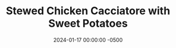 ---
layout: post
title:  "Stewed Chicken Cacciatore with Sweet Potatoes"
date:   2024-01-17 00:00:00 -0500
categories:
- Recipes
- Chicken
permalink: /recipes/cacciatore
image: /assets/Food/Chicken/Cacciatore/cacciatore-cover.jpg
ing: cacciatore-ing
facts: cacciatore-facts
Prep: 30
Rest: 
Cook: 45
Source1: https://www.youtube.com/watch?v=ZcdThAkEEP8
Source2: 
tags: 
- stew
- potato
- tomato
- italian
- vegetable
- veggie
- hearty
- winter
- hunter
- bowl
Description: Chicken Cacciatore, or Hunter's Chicken, is an Italian Chicken dish that often served as a tomato stew with chicken and vegetables. It's one of my favorites, and I've decided to add sweet potatoes into it, as opposed to serving with pasta. This is a very hearty meal that's great for a winter dinner
Instructions: 
- Prepare your vegetables and potatoes (keep the skins on). Dice your onions, peppers, and mushrooms. Wash the sweet potatoes, and cut them into pieces, about the same size as the peppers. Don't peel the potatoes. Make sure not to cut the potatoes too large, or they'll take too long to cook. Here's the size to shoot for<br>
- <br><center><img src="/assets/Food/Chicken/Cacciatore/cacciatore-1.jpg" alt="" class="instruction-image"></center><br>

- Heat a large Dutch oven over medium high heat. Add in your mushrooms with a splash of water (no oil here). Cook for about 5 minutes, until the water in the pan is gone, and the mushrooms have shrunk and are starting to look cooked<br><br>

- Add in your peppers and onion with oil a small pinch of salt to help draw out the water. Cook until the peppers soften and the onions are going translucent, about 10 minutes<br><br>

- Meanwhile, cut your chicken into bite sized pieces. Add them to a large bowl, and mix with the oil and spices<br><br>

- Stir in the raw chicken, potatoes, tomatoes, chicken stock (or water + powder), and thyme<br>
- <br><center><img src="/assets/Food/Chicken/Cacciatore/cacciatore-5.jpg" alt="" class="instruction-image"></center>
---